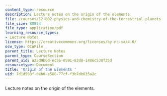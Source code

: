```yaml
---
content_type: resource
description: Lecture notes on the origin of the elements.
file: /courses/12-002-physics-and-chemistry-of-the-terrestrial-planets-fall-2008/7d1d598f0eb0e58877cff3b7db635a2c_MIT12_002f08_lec3_4.pdf
file_size: 80874
file_type: application/pdf
learning_resource_types:
- Lecture Notes
license: https://creativecommons.org/licenses/by-nc-sa/4.0/
ocw_type: OCWFile
parent_title: Lecture Notes
parent_type: CourseSection
parent_uid: a25d9b6d-ec56-0591-83d8-1486c530f35d
resourcetype: Document
title: 'Origin of the Elements '
uid: 7d1d598f-0eb0-e588-77cf-f3b7db635a2c
---
```

Lecture notes on the origin of the elements.